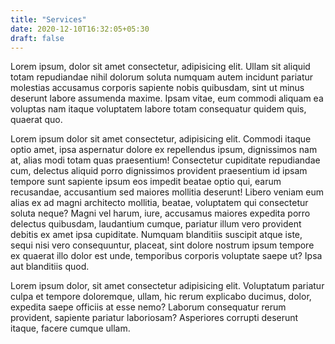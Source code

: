 ```yaml
---
title: "Services"
date: 2020-12-10T16:32:05+05:30
draft: false
---
```


Lorem ipsum, dolor sit amet consectetur, adipisicing elit. Ullam sit aliquid totam repudiandae nihil dolorum soluta numquam autem incidunt pariatur molestias accusamus corporis sapiente nobis quibusdam, sint ut minus deserunt labore assumenda maxime. Ipsam vitae, eum commodi aliquam ea voluptas nam itaque voluptatem labore totam consequatur quidem quis, quaerat quo.

Lorem ipsum dolor sit amet consectetur, adipisicing elit. Commodi itaque optio amet, ipsa aspernatur dolore ex repellendus ipsum, dignissimos nam at, alias modi totam quas praesentium! Consectetur cupiditate repudiandae cum, delectus aliquid porro dignissimos provident praesentium id ipsam tempore sunt sapiente ipsum eos impedit beatae optio qui, earum recusandae, accusantium sed maiores mollitia deserunt! Libero veniam eum alias ex ad magni architecto mollitia, beatae, voluptatem qui consectetur soluta neque? Magni vel harum, iure, accusamus maiores expedita porro delectus quibusdam, laudantium cumque, pariatur illum vero provident debitis ex amet ipsa cupiditate. Numquam blanditiis suscipit atque iste, sequi nisi vero consequuntur, placeat, sint dolore nostrum ipsum tempore ex quaerat illo dolor est unde, temporibus corporis voluptate saepe ut? Ipsa aut blanditiis quod.

Lorem ipsum dolor, sit amet consectetur adipisicing elit. Voluptatum pariatur culpa et tempore doloremque, ullam, hic rerum explicabo ducimus, dolor, expedita saepe officiis at esse nemo? Laborum consequatur rerum provident, sapiente pariatur laboriosam? Asperiores corrupti deserunt itaque, facere cumque ullam.
